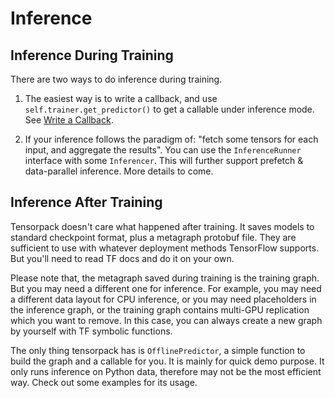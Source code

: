 
# Inference

## Inference During Training

There are two ways to do inference during training.

1. The easiest way is to write a callback, and use
  `self.trainer.get_predictor()` to get a callable under inference mode.
	See [Write a Callback](extend/callback.html).

2. If your inference follows the paradigm of:
	"fetch some tensors for each input, and aggregate the results".
	You can use the `InferenceRunner` interface with some `Inferencer`.
	This will further support prefetch & data-parallel inference.
	More details to come.


## Inference After Training

Tensorpack doesn't care what happened after training.
It saves models to standard checkpoint format, plus a metagraph protobuf file.
They are sufficient to use with whatever deployment methods TensorFlow supports.
But you'll need to read TF docs and do it on your own.

Please note that, the metagraph saved during training is the training graph.
But you may need a different one for inference.
For example, you may need a different data layout for CPU inference,
or you may need placeholders in the inference graph, or the training graph contains multi-GPU replication
which you want to remove.
In this case, you can always create a new graph by yourself with TF symbolic functions.

The only thing tensorpack has is `OfflinePredictor`,
a simple function to build the graph and a callable for you.
It is mainly for quick demo purpose.
It only runs inference on Python data, therefore may not be the most efficient way.
Check out some examples for its usage.
